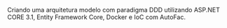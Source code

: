 Criando uma arquitetura modelo com paradigma DDD utilizando ASP.NET CORE 3.1, Entity Framework Core, Docker e IoC com AutoFac.
